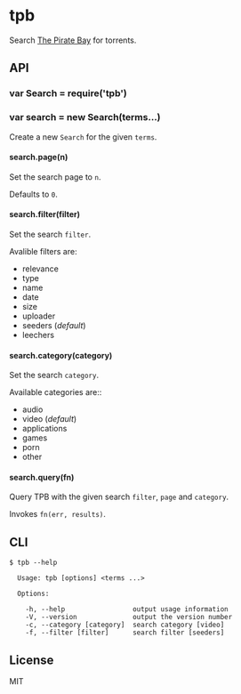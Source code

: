 
# tpb

  Search [The Pirate Bay](http://thepiratebay.se/) for torrents.

## API

### var Search = require('tpb')

### var search = new Search(terms...)

  Create a new `Search` for the given `terms`.

#### search.page(n)

  Set the search page to `n`.

  Defaults to `0`.

#### search.filter(filter)

  Set the search `filter`.

  Avalible filters are:

  - relevance
  - type
  - name
  - date
  - size
  - uploader
  - seeders (*default*)
  - leechers

#### search.category(category)

  Set the search `category`.

  Available categories are::

  - audio
  - video (*default*)
  - applications
  - games
  - porn
  - other

#### search.query(fn)

  Query TPB with the given search `filter`, `page` and `category`.

  Invokes `fn(err, results)`.

## CLI

```
$ tpb --help

  Usage: tpb [options] <terms ...>

  Options:

    -h, --help                 output usage information
    -V, --version              output the version number
    -c, --category [category]  search category [video]
    -f, --filter [filter]      search filter [seeders]

```

## License

  MIT